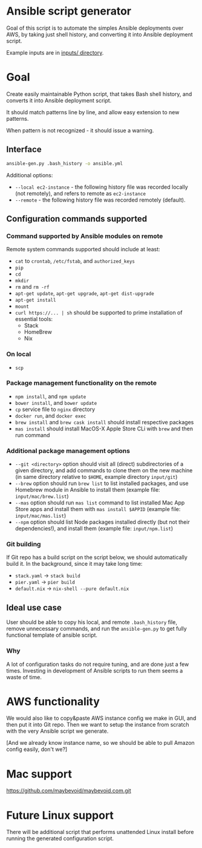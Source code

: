 # Ansible script generator

Goal of this script is to automate the simples Ansible deployments over AWS, by taking just
shell history, and converting it into Ansible deployment script.

Example inputs are in [inputs/ directory](inputs/).

# Goal

Create easily maintainable Python script, that takes Bash shell history, and converts it into
Ansible deployment script.

It should match patterns line by line, and allow easy extension to new patterns.

When pattern is not recognized - it should issue a warning.

## Interface
```bash
ansible-gen.py .bash_history -o ansible.yml
```
Additional options:
* `--local ec2-instance` - the following history file was recorded locally (not remotely),
and refers to remote as `ec2-instance`
* `--remote` - the following history file was recorded remotely (default).

## Configuration commands supported
### Command supported by Ansible modules on remote
Remote system commands supported should include at least:
* `cat` to `crontab`, `/etc/fstab`, and `authorized_keys`
* `pip`
* `cd`
* `mkdir`
* `rm` and `rm -rf`
* `apt-get update`, `apt-get upgrade`, `apt-get dist-upgrade`
* `apt-get install`
* `mount`
* `curl https://... | sh` should be supported to prime installation of essential tools:
  - Stack
  - HomeBrew
  - Nix

### On local
* `scp`

### Package management functionality on the remote
* `npm install`, and `npm update`
* `bower install`, and `bower update`
* `cp` service file to `nginx` directory
* `docker run`, and `docker exec`
* `brew install` and `brew cask install` should install respective packages
* `mas install` should install MacOS-X Apple Store CLi with `brew` and then run command

### Additional package management options
* `--git <directory>` option should visit all (direct) subdirectories of a given directory, and add commands to clone them on the new machine (in same directory relative to `$HOME`, example directory `input/git`)
* `--brew` option should run `brew list` to list installed packages, and use Homebrew module in Ansible to install them (example file: `input/mac/brew.list`)
* `--mas` option should run `mas list` command to list installed Mac App Store apps and install them with `mas install $APPID` (example file: `input/mac/mas.list`)
* `--npm` option should list Node packages installed directly (but not their dependencies!), and install them (example file: `input/npm.list`)

### Git building

If Git repo has a build script on the script below, we should automatically build it.
In the background, since it may take long time:
* `stack.yaml` -> `stack build`
* `pier.yaml` -> `pier build`
* `default.nix` -> `nix-shell --pure default.nix`

## Ideal use case

User should be able to copy his local, and remote `.bash_history` file, remove unnecessary commands,
and run the `ansible-gen.py` to get fully functional template of ansible script.

### Why

A lot of configuration tasks do not require tuning, and are done just a few times.
Investing in development of Ansible scripts to run them seems a waste of time.

# AWS functionality

We would also like to copy&paste AWS instance config we make in GUI, and then put it into Git repo.
Then we want to setup the instance from scratch with the very Ansible script we generate.

[And we already know instance name, so we should be able to pull Amazon config easily, don't we?]

# Mac support

https://github.com/maybevoid/maybevoid.com.git

# Future Linux support

There will be additional script that performs unattended Linux install before running the generated configuration script.
